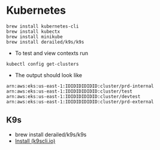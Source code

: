 # Kubernetes

```shell
brew install kubernetes-cli
brew install kubectx
brew install minikube
brew install derailed/k9s/k9s
```

- To test and view contexts run

```shell
kubectl config get-clusters
```

- The output should look like

```shell
arn:aws:eks:us-east-1:IDIDIDIDIDID:cluster/prd-internal
arn:aws:eks:us-east-1:IDIDIDIDIDID:cluster/test
arn:aws:eks:us-east-1:IDIDIDIDIDID:cluster/devtest
arn:aws:eks:us-east-1:IDIDIDIDIDID:cluster/prd-external
```

## K9s

- brew install derailed/k9s/k9s
- [Install (k9scli.io)](https://k9scli.io/topics/install/)
